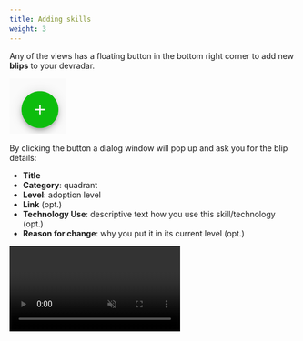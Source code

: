 ```yaml
---
title: Adding skills
weight: 3
---
```


Any of the views has a floating button in the bottom right corner to add new **blips** to your devradar.

![add button](/images/howto/add-button.png)

By clicking the button a dialog window will pop up and ask you for the blip details:

* **Title**
* **Category**: quadrant
* **Level**: adoption level
* **Link** (opt.)
* **Technology Use**: descriptive text how you use this skill/technology (opt.)
* **Reason for change**: why you put it in its current level (opt.)

<video controls autoplay loop muted>
    <source src="/videos/add.webm" type="video/webm">
    Sorry, your browser doesn't support embedded videos.
</video>